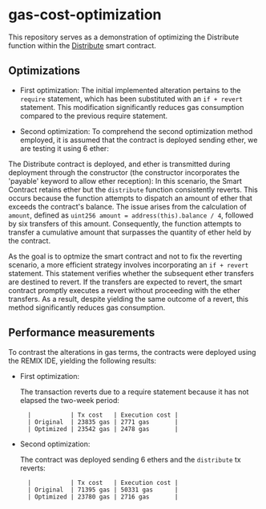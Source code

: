 # gas-cost-optimization

This repository serves as a demonstration of optimizing the Distribute function within the [Distribute](https://github.com/JMariadlcs/gas-cost-optimization/blob/main/original/Distribute.sol) smart contract.

## Optimizations

- First optimization: The initial implemented alteration pertains to the `require` statement, which has been substituted with an `if + revert` statement. This modification significantly reduces gas consumption compared to the previous require statement.

- Second optimization: To comprehend the second optimization method employed, it is assumed that the contract is deployed sending ether, we are testing it using 6 ether:

The Distribute contract is deployed, and ether is transmitted during deployment through the constructor (the constructor incorporates the 'payable' keyword to allow ether reception):
In this scenario, the Smart Contract retains ether but the `distribute` function consistently reverts. This occurs because the function attempts to dispatch an amount of ether that exceeds the contract's balance. The issue arises from the calculation of `amount`, defined as `uint256 amount = address(this).balance / 4`, followed by six transfers of this amount. Consequently, the function attempts to transfer a cumulative amount that surpasses the quantity of ether held by the contract.

As the goal is to optmize the smart contract and not to fix the reverting scenario, a more efficient strategy involves incorporating an `if + revert` statement. This statement verifies whether the subsequent ether transfers are destined to revert. If the transfers are expected to revert, the smart contract promptly executes a revert without proceeding with the ether transfers. As a result, despite yielding the same outcome of a revert, this method significantly reduces gas consumption.


## Performance measurements

To contrast the alterations in gas terms, the contracts were deployed using the REMIX IDE, yielding the following results:

- First optimization: 

    The transaction reverts due to a require statement because it has not elapsed the two-week period:

        |           | Tx cost   | Execution cost |
        | Original  | 23835 gas | 2771 gas       |
        | Optimized | 23542 gas | 2478 gas       |

- Second optimization:

    The contract was deployed sending 6 ethers and the `distribute` tx reverts:

        |           | Tx cost   | Execution cost |
        | Original  | 71395 gas | 50331 gas      |
        | Optimized | 23780 gas | 2716 gas       |